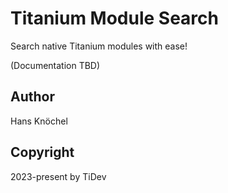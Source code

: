 # Titanium Module Search

Search native Titanium modules with ease!

(Documentation TBD)

## Author

Hans Knöchel

## Copyright

2023-present by TiDev